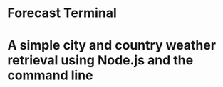 # Forecast Terminal
# A simple city and country weather retrieval using Node.js and the command line
